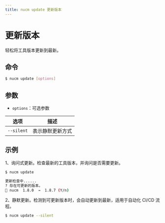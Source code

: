 ```yaml
---
title: nucm update 更新版本
---
```


# 更新版本

轻松将工具版本更新到最新。

## 命令

```bash
$ nucm update [options]
```

## 参数

- `options`：可选参数

| 选项       | 描述             |
| ---------- | ---------------- |
| `--silent` | 表示静默更新方式 |

## 示例

1、询问式更新。检查最新的工具版本，并询问是否需要更新。

```bash
$ nucm update

更新检查中......
? 存在可更新的版本。
🌟 nucm  1.8.0  →  1.8.7 (Y/n)
```

2、静默更新。检测到可更新版本时，会自动更新到最新，适用于自动化 CI/CD 流程。

```bash
$ nucm update --silent
```
